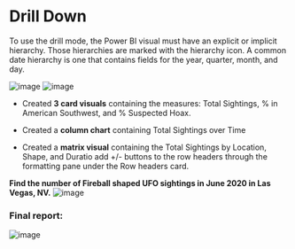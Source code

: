 # Drill Down

To use the drill mode, the Power BI visual must have an explicit or implicit hierarchy. Those hierarchies are marked with the hierarchy icon. A common date hierarchy is one that contains fields for the year, quarter, month, and day.

![image](https://github.com/manaswipatil/Workout-Wednesday/assets/50437663/be28938c-3b07-4ae7-b466-67b97c66d910) ![image](https://github.com/manaswipatil/Workout-Wednesday/assets/50437663/cd6790b4-fe65-4e71-b060-08db03a9f473)

- Created **3 card visuals** containing the measures: Total Sightings, % in American Southwest, and % Suspected Hoax.
- Created a **column chart** containing Total Sightings over Time

- Created a **matrix visual** containing the Total Sightings by Location, Shape, and Duratio
add +/- buttons to the row headers through the formatting pane under the Row headers card.

**Find the number of Fireball shaped UFO sightings in June 2020 in Las Vegas, NV.**
![image](https://github.com/manaswipatil/Workout-Wednesday/assets/50437663/a6444987-5535-4ca6-800b-69d9d10da849)

### Final report:
![image](https://github.com/manaswipatil/Workout-Wednesday/assets/50437663/f1208587-0a55-4437-8c6a-c9a422d34738)
